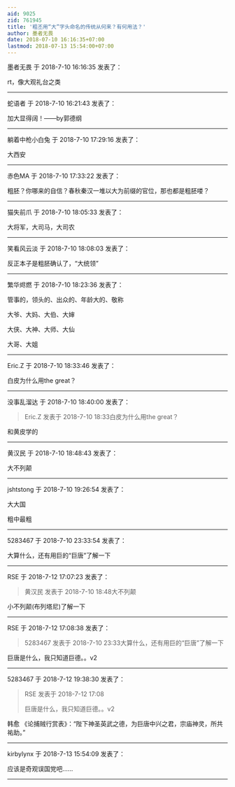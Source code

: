 ```yaml
---
aid: 9025
zid: 761945
title: '粗丕用“大”字头命名的传统从何来？有何用法？'
author: 墨者无畏
date: 2018-07-10 16:16:35+07:00
lastmod: 2018-07-13 15:54:00+07:00
---
```


墨者无畏 于 2018-7-10 16:16:35 发表了：

rt，像大观礼台之类

---------

蛇语者 于 2018-7-10 16:21:43 发表了：

加大显得阔！——by郭德纲

---------

躺着中枪小白兔 于 2018-7-10 17:29:16 发表了：

大西安

---------

赤色MA 于 2018-7-10 17:33:22 发表了：

粗胚？你哪来的自信？春秋秦汉一堆以大为前缀的官位，那也都是粗胚喽？

---------

猫失前爪 于 2018-7-10 18:05:33 发表了：

大将军，大司马，大司农

---------

笑看风云淡 于 2018-7-10 18:08:03 发表了：

反正本子是粗胚确认了，“大统领”

---------

繁华烬燃 于 2018-7-10 18:23:36 发表了：

管事的，领头的、出众的、年龄大的、敬称

大爷、大妈、大伯、大婶

大侠、大神、大师、大仙

大哥、大姐

---------

Eric.Z 于 2018-7-10 18:33:46 发表了：

白皮为什么用the great？

---------

没事乱溜达 于 2018-7-10 18:40:00 发表了：

> Eric.Z 发表于 2018-7-10 18:33白皮为什么用the great？



和黄皮学的

---------

黄汉民 于 2018-7-10 18:48:43 发表了：

大不列颠

---------

jshtstong 于 2018-7-10 19:26:54 发表了：

大大国

粗中最粗

---------

5283467 于 2018-7-10 23:33:54 发表了：

大算什么，还有用巨的“巨唐”了解一下

---------

RSE 于 2018-7-12 17:07:23 发表了：

> 黄汉民 发表于 2018-7-10 18:48大不列颠



小不列颠(布列塔尼)了解一下

---------

RSE 于 2018-7-12 17:08:38 发表了：

> 5283467 发表于 2018-7-10 23:33大算什么，还有用巨的“巨唐”了解一下



巨唐是什么，我只知道巨德。。v2

---------

5283467 于 2018-7-12 19:38:30 发表了：

> RSE 发表于 2018-7-12 17:08
> 
> 巨唐是什么，我只知道巨德。。v2



 韩愈 《论捕贼行赏表》：“陛下神圣英武之德，为巨唐中兴之君，宗庙神灵，所共祐助。”

---------

kirbylynx 于 2018-7-13 15:54:09 发表了：

应该是奇观误国党吧……

---------

